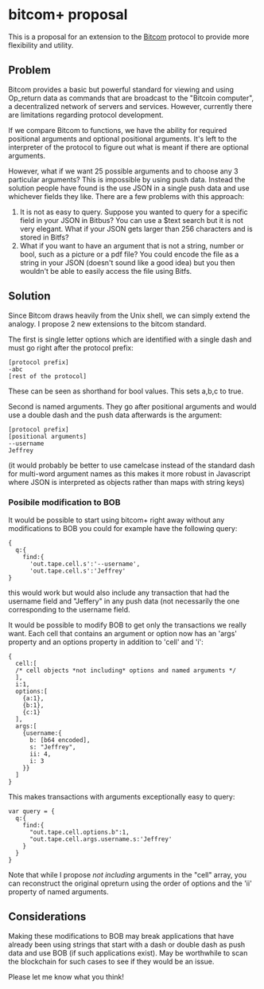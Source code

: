 # bitcom+ proposal  

This is a proposal for an extension to the [Bitcom](https://bitcom.planaria.network/#/) protocol to provide more flexibility and utility. 
 
## Problem   

Bitcom provides a basic but powerful standard for viewing and using Op_return data as commands that are broadcast to the "Bitcoin computer", a decentralized network of servers and services. However, currently there are limitations regarding protocol development.  
  
If we compare Bitcom to functions, we have the ability for required positional arguments and optional positional arguments. It's left to the interpreter of the protocol to figure out what is meant if there are optional arguments. 
 
However, what if we want 25 possible arguments and to choose any 3 particular arguments? This is impossible by using push data. Instead the solution people have found is the use JSON in a single push data and use whichever fields they like. There are a few problems with this approach:  
1. It is not as easy to query. Suppose you wanted to query for a specific field in your JSON in Bitbus? You can use a $text search but it is not very elegant. What if your JSON gets larger than 256 characters and is stored in Bitfs?  
2. What if you want to have an argument that is not a string, number or bool, such as a picture or a pdf file? You could encode the file as a string in your JSON (doesn't sound like a good idea) but you then wouldn't be able to easily access the file using Bitfs.  
  
## Solution 
Since Bitcom draws heavily from the Unix shell, we can simply extend the analogy. I propose 2 new extensions to the bitcom standard. 

The first is single letter options which are identified with a single dash and must go right after the protocol prefix:  
```
[protocol prefix] 
-abc 
[rest of the protocol]
``` 
These can be seen as shorthand for bool values. This sets a,b,c to true.  
 
Second is named arguments. They go after positional arguments and would use a double dash and the push data afterwards is the argument: 
```
[protocol prefix] 
[positional arguments] 
--username 
Jeffrey
```  
 
(it would probably be better to use camelcase instead of the standard dash for multi-word argument names as this makes it more robust in Javascript where JSON is interpreted as objects rather than maps with string keys)

### Posibile modification to BOB  

It would be possible to start using bitcom+ right away without any modifications to BOB you could for example have the following query: 
```
{
  q:{
    find:{
      'out.tape.cell.s':'--username',
      'out.tape.cell.s':'Jeffrey'
}
``` 
this would work but would also include any transaction that had the username field and "Jeffery" in any push data (not necessarily the one corresponding to the username field.


It would be possible to modify BOB to get only the transactions we really want. Each cell that contains an argument or option now has an 'args' property and an options property in addition to 'cell' and 'i': 
```
{
  cell:[ 
  /* cell objects *not including* options and named arguments */
  ],
  i:1,
  options:[
    {a:1},
    {b:1},
    {c:1}
  ],
  args:[
    {username:{
      b: [b64 encoded],
      s: "Jeffrey",
      ii: 4,
      i: 3
    }}
  ]
}
``` 

This makes transactions with arguments exceptionally easy to query: 
```
var query = {
  q:{
    find:{
      "out.tape.cell.options.b":1,
      "out.tape.cell.args.username.s:'Jeffrey'
    }
  }
}
```

Note that while I propose *not including* arguments in the "cell" array, you can reconstruct the original opreturn using the order of options and the 'ii' property of named arguments. 
 
## Considerations 
Making these modifications to BOB may break applications that have already been using strings that start with a dash or double dash as push data and use BOB (if such applications exist). May be worthwhile to scan the blockchain for such cases to see if they would be an issue. 
 
Please let me know what you think!

      
    
    
